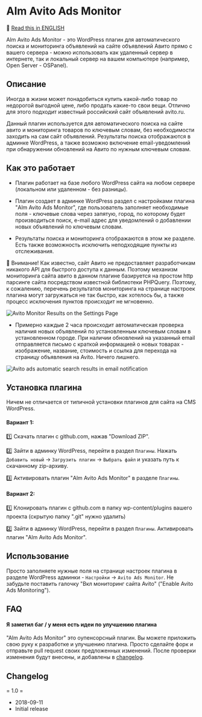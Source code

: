 # Alm Avito Ads Monitor

:page_facing_up: [Read this in ENGLISH](https://github.com/almazka987/alm-avito-ads-monitor/blob/master/readme.md)

Alm Avito Ads Monitor - это WordPress плагин для автоматического поиска и мониторинга объявлений на сайте объявлений Авито прямо с вашего сервера - можно использовать как удаленный сервер в интернете, так и локальный сервер на вашем компьютере (например, Open Server - OSPanel).

## Описание

Иногда в жизни может понадобиться купить какой-либо товар по недорогой выгодной цене, либо продать какие-то свои вещи. Отлично для этого подходит известный российский сайт объявлений avito.ru. 

Данный плагин используется для автоматического поиска на сайте авито и мониторинга товаров по ключевым словам, без необходимости заходить на сам сайт объявлений. Результаты поиска отображаются в админке WordPress, а также возможно включение email-уведомлений при обнаружении обновлений на Авито по нужным ключевым словам.

## Как это работает

- Плагин работает на базе любого WordPress сайта на любом сервере (локальном или удаленном - без разницы).

- Плагин создает в админке WordPress раздел с настройками плагина "Alm Avito Ads Monitor", где пользователь заполняет необходимые поля - ключевые слова через запятую, город, по которому будет производиться поиск, e-mail адрес для уведомлений о добавлении новых объявлений по ключевым словам.

- Результаты поиска и мониторинга отображаются в этом же разделе. Есть также возможность исключить неподходящие пункты из отслеживания.

:triangular_flag_on_post: Внимание! Как известно, сайт Авито не предоставляет разработчикам никакого API для быстрого доступа к данным. Поэтому механизм мониторинга сайта авито в данном плагине базируется на простом http парсинге сайта посредством известной библиотеки PHPQuery. 
Поэтому, к сожалению, перечень результатов мониторинга на странице настроек плагина могут загружаться не так быстро, как хотелось бы, а также процесс исключения пунктов происходит не мгновенно.

![Avito Monitor Results on the Settings Page](https://frantic-coding.000webhostapp.com/wp-content/uploads/2018/09/screenshot1-1.jpg)

- Примерно каждые 2 часа происходит автоматическая проверка наличия новых объявлений по установленным ключевым словам в установленном городе. При наличии обновлений на указанный email отправляется письмо с краткой информацией о новых товарах - изображение, название, стоимость и ссылка для перехода на страницу объявления на Avito. Ничего лишнего.

![Avito ads automatic search results in email notification](https://frantic-coding.000webhostapp.com/wp-content/uploads/2018/09/screenshot2.jpg)

## Установка плагина

Ничем не отличается от типичной установки плагинов для сайта на CMS WordPress.

#### Вариант 1:

:one: Скачать плагин с github.com, нажав "Download ZIP".

:two: Зайти в админку WordPress, перейти в раздел `Плагины`. Нажать `Добавить новый` → `Загрузить плагин` → `Выбрать файл` и указать путь к скачанному zip-архиву.

:three: Активировать плагин "Alm Avito Ads Monitor" в разделе `Плагины`.

#### Вариант 2:

:one: Клонировать плагин с github.com в папку wp-content/plugins вашего проекта (скрытую папку ".git" нужно удалить)

:two: Зайти в админку WordPress, перейти в раздел `Плагины`. Активировать плагин "Alm Avito Ads Monitor".

## Использование

Просто заполняете нужные поля на странице настроек плагина в разделе WordPress админки - `Настройки` → `Avito Ads Monitor`. Не забудьте поставить галочку "Вкл мониторинг сайта Avito" ("Enable Avito Ads Monitoring").

## FAQ

#### Я заметил баг / у меня есть идеи по улучшению плагина

"Alm Avito Ads Monitor" это оупенсорсный плагин. Вы можете приложить свою руку к разработке и улучшению плагина. Просто сделайте форк и отправьте pull request своих предложенных изменений. После проверки изменения будут внесены, и добавлены в [changelog](https://github.com/almazka987/alm-avito-ads-monitor/blob/master/changelog.txt).

## Changelog

= 1.0 =
* 2018-09-11
* Initial release



